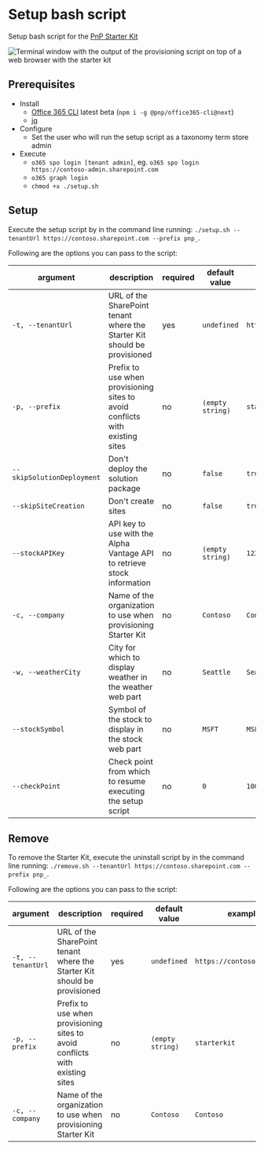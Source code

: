 # Setup bash script

Setup bash script for the [PnP Starter Kit](https://github.com/SharePoint/sp-starter-kit)

![Terminal window with the output of the provisioning script on top of a web browser with the starter kit](./assets/starterkit_setup.png)

## Prerequisites

- Install
  - [Office 365 CLI](https://aka.ms/o365cli) latest beta (`npm i -g @pnp/office365-cli@next`)
  - [jq](https://stedolan.github.io/jq/)
- Configure
  - Set the user who will run the setup script as a taxonomy term store admin
- Execute
  - `o365 spo login [tenant admin]`, eg. `o365 spo login https://contoso-admin.sharepoint.com`
  - `o365 graph login`
  - `chmod +x ./setup.sh`

## Setup

Execute the setup script by in the command line running: `./setup.sh --tenantUrl https://contoso.sharepoint.com --prefix pnp_`.

Following are the options you can pass to the script:

argument|description|required|default value|example value
--------|-----------|--------|-------------|-------------
`-t, --tenantUrl`|URL of the SharePoint tenant where the Starter Kit should be provisioned|yes|`undefined`|`https://contoso.sharepoint.com`
`-p, --prefix`|Prefix to use when provisioning sites to avoid conflicts with existing sites|no|`(empty string)`|`starterkit`
`--skipSolutionDeployment`|Don't deploy the solution package|no|`false`|`true`
`--skipSiteCreation`|Don't create sites|no|`false`|`true`
`--stockAPIKey`|API key to use with the Alpha Vantage API to retrieve stock information|no|`(empty string)`|`12345`
`-c, --company`|Name of the organization to use when provisioning Starter Kit|no|`Contoso`|`Contoso`
`-w, --weatherCity`|City for which to display weather in the weather web part|no|`Seattle`|`Seattle`
`--stockSymbol`|Symbol of the stock to display in the stock web part|no|`MSFT`|`MSFT`
`--checkPoint`|Check point from which to resume executing the setup script|no|`0`|`100`

## Remove

To remove the Starter Kit, execute the uninstall script by in the command line running: `./remove.sh --tenantUrl https://contoso.sharepoint.com --prefix pnp_`.

Following are the options you can pass to the script:

argument|description|required|default value|example value
--------|-----------|--------|-------------|-------------
`-t, --tenantUrl`|URL of the SharePoint tenant where the Starter Kit should be provisioned|yes|`undefined`|`https://contoso.sharepoint.com`
`-p, --prefix`|Prefix to use when provisioning sites to avoid conflicts with existing sites|no|`(empty string)`|`starterkit`
`-c, --company`|Name of the organization to use when provisioning Starter Kit|no|`Contoso`|`Contoso`
